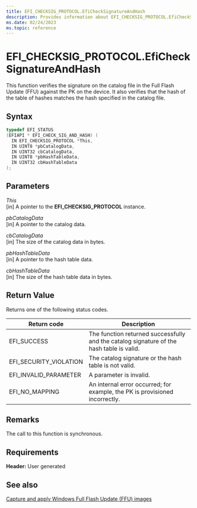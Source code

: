 ```yaml
---
title: EFI_CHECKSIG_PROTOCOL.EfiCheckSignatureAndHash
description: Provides information about EFI_CHECKSIG_PROTOCOL.EfiCheckSignatureAndHash.
ms.date: 02/24/2023
ms.topic: reference
---
```


# EFI_CHECKSIG_PROTOCOL.EfiCheckSignatureAndHash

This function verifies the signature on the catalog file in the Full Flash Update (FFU) against the PK on the device. It also verifies that the hash of the table of hashes matches the hash specified in the catalog file.

## Syntax

```cpp
typedef EFI_STATUS
(EFIAPI * EFI_CHECK_SIG_AND_HASH) (
  IN EFI_CHECKSIG_PROTOCOL *This,
  IN UINT8 *pbCatalogData,
  IN UINT32 cbCatalogData,
  IN UINT8 *pbHashTableData,
  IN UINT32 cbHashTableData
);
```

## Parameters

*This*  
[in] A pointer to the **EFI_CHECKSIG_PROTOCOL** instance.

*pbCatalogData*  
[in] A pointer to the catalog data.

*cbCatalogData*  
[in] The size of the catalog data in bytes.

*pbHashTableData*  
[in] A pointer to the hash table data.

*cbHashTableData*  
[in] The size of the hash table data in bytes.

## Return Value

Returns one of the following status codes.

| Return code | Description |
|--|--|
| EFI_SUCCESS | The function returned successfully and the catalog signature of the hash table is valid. |
| EFI_SECURITY_VIOLATION | The catalog signature or the hash table is not valid. |
| EFI_INVALID_PARAMETER | A parameter is invalid. |
| EFI_NO_MAPPING | An internal error occurred; for example, the PK is provisioned incorrectly. |

## Remarks

The call to this function is synchronous.

## Requirements

**Header:** User generated

## See also

[Capture and apply Windows Full Flash Update (FFU) images](/windows-hardware/manufacture/desktop/deploy-windows-using-full-flash-update--ffu)
